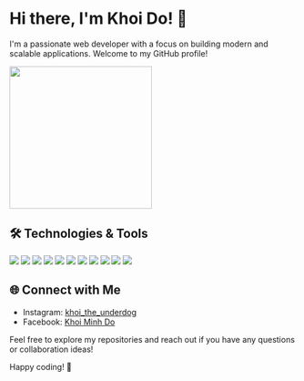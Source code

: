 # Hi there, I'm Khoi Do! 👋

I'm a passionate web developer with a focus on building modern and scalable applications. Welcome to my GitHub profile!

<img src="https://media.giphy.com/media/v1.Y2lkPTc5MGI3NjExcThicHFjdzdoZGhjbTByOXB0anVoamhkOWZ6bGY5emx5d3VuOXpjYyZlcD12MV9pbnRlcm5hbF9naWZfYnlfaWQmY3Q9Zw/RKAEGn7r4sT2C7JtFS/giphy.gif" width="250">

## 🛠️ Technologies & Tools
![](https://img.shields.io/badge/Code-JavaScript-informational?style=flat&color=informational&logo=javascript)
![](https://img.shields.io/badge/Code-TypeScript-informational?style=flat&color=informational&logo=typescript)
![](https://img.shields.io/badge/Code-Next.js-informational?style=flat&color=informational&logo=next.js)
![](https://img.shields.io/badge/Code-Nest.js-informational?style=flat&color=informational&logo=nestjs)
![](https://img.shields.io/badge/Code-Node.js-informational?style=flat&color=informational&logo=node.js)
![](https://img.shields.io/badge/Code-React-informational?style=flat&color=informational&logo=react)
![](https://img.shields.io/badge/Style-Tailwind%20CSS-informational?style=flat&color=informational&logo=tailwind-css)
![](https://img.shields.io/badge/Tool-SCSS-informational?style=flat&color=warning&logo=sass)
![](https://img.shields.io/badge/Database-MongoDB-informational?style=flat&color=success&logo=mongodb)
![](https://img.shields.io/badge/Database-PostgreSQL-informational?style=flat&color=success&logo=postgresql)
![](https://img.shields.io/badge/ORM-Prisma-informational?style=flat&color=success&logo=prisma)


## 🌐 Connect with Me

- Instagram: [khoi_the_underdog](https://www.instagram.com/khoi_the_underdog/)
- Facebook: [Khoi Minh Do](https://www.facebook.com/nova.khoi.7)

Feel free to explore my repositories and reach out if you have any questions or collaboration ideas!

Happy coding! 🚀
